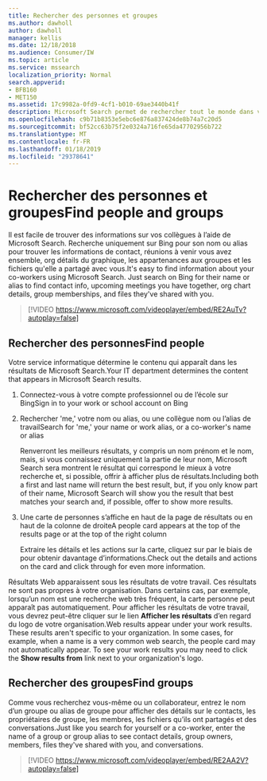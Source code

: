```yaml
---
title: Rechercher des personnes et groupes
ms.author: dawholl
author: dawholl
manager: kellis
ms.date: 12/18/2018
ms.audience: Consumer/IW
ms.topic: article
ms.service: mssearch
localization_priority: Normal
search.appverid:
- BFB160
- MET150
ms.assetid: 17c9982a-0fd9-4cf1-b010-69ae3440b41f
description: Microsoft Search permet de rechercher tout le monde dans votre société et les informations qui vous verrez
ms.openlocfilehash: c9b71b8353e5ebc6e876a837424de8b74a7c20d5
ms.sourcegitcommit: bf52cc63b75f2e0324a716fe65da47702956b722
ms.translationtype: MT
ms.contentlocale: fr-FR
ms.lasthandoff: 01/18/2019
ms.locfileid: "29378641"
---
```

# <a name="find-people-and-groups"></a><span data-ttu-id="4ff72-103">Rechercher des personnes et groupes</span><span class="sxs-lookup"><span data-stu-id="4ff72-103">Find people and groups</span></span>

<span data-ttu-id="4ff72-p101">Il est facile de trouver des informations sur vos collègues à l’aide de Microsoft Search. Recherche uniquement sur Bing pour son nom ou alias pour trouver les informations de contact, réunions à venir vous avez ensemble, org détails du graphique, les appartenances aux groupes et les fichiers qu'elle a partagé avec vous.</span><span class="sxs-lookup"><span data-stu-id="4ff72-p101">It's easy to find information about your co-workers using Microsoft Search. Just search on Bing for their name or alias to find contact info, upcoming meetings you have together, org chart details, group memberships, and files they've shared with you.</span></span>
  
> [!VIDEO https://www.microsoft.com/videoplayer/embed/RE2AuTv?autoplay=false]
  
## <a name="find-people"></a><span data-ttu-id="4ff72-106">Rechercher des personnes</span><span class="sxs-lookup"><span data-stu-id="4ff72-106">Find people</span></span>

<span data-ttu-id="4ff72-107">Votre service informatique détermine le contenu qui apparaît dans les résultats de Microsoft Search.</span><span class="sxs-lookup"><span data-stu-id="4ff72-107">Your IT department determines the content that appears in Microsoft Search results.</span></span>
  
1. <span data-ttu-id="4ff72-108">Connectez-vous à votre compte professionnel ou de l’école sur Bing</span><span class="sxs-lookup"><span data-stu-id="4ff72-108">Sign in to your work or school account on Bing</span></span>
    
2. <span data-ttu-id="4ff72-109">Rechercher 'me,' votre nom ou alias, ou une collègue nom ou l’alias de travail</span><span class="sxs-lookup"><span data-stu-id="4ff72-109">Search for 'me,' your name or work alias, or a co-worker's name or alias</span></span>
    
    <span data-ttu-id="4ff72-110">Renverront les meilleurs résultats, y compris un nom prénom et le nom, mais, si vous connaissez uniquement la partie de leur nom, Microsoft Search sera montrent le résultat qui correspond le mieux à votre recherche et, si possible, offrir à afficher plus de résultats.</span><span class="sxs-lookup"><span data-stu-id="4ff72-110">Including both a first and last name will return the best result, but, if you only know part of their name, Microsoft Search will show you the result that best matches your search and, if possible, offer to show more results.</span></span>
    
3. <span data-ttu-id="4ff72-111">Une carte de personnes s’affiche en haut de la page de résultats ou en haut de la colonne de droite</span><span class="sxs-lookup"><span data-stu-id="4ff72-111">A people card appears at the top of the results page or at the top of the right column</span></span>
    
    <span data-ttu-id="4ff72-112">Extraire les détails et les actions sur la carte, cliquez sur par le biais de pour obtenir davantage d’informations.</span><span class="sxs-lookup"><span data-stu-id="4ff72-112">Check out the details and actions on the card and click through for even more information.</span></span>
    
<span data-ttu-id="4ff72-p102">Résultats Web apparaissent sous les résultats de votre travail. Ces résultats ne sont pas propres à votre organisation. Dans certains cas, par exemple, lorsqu’un nom est une recherche web très fréquent, la carte personne peut apparaît pas automatiquement. Pour afficher les résultats de votre travail, vous devrez peut-être cliquer sur le lien **Afficher les résultats** d’en regard du logo de votre organisation.</span><span class="sxs-lookup"><span data-stu-id="4ff72-p102">Web results appear under your work results. These results aren't specific to your organization. In some cases, for example, when a name is a very common web search, the people card may not automatically appear. To see your work results you may need to click the **Show results from** link next to your organization's logo.</span></span> 
  
## <a name="find-groups"></a><span data-ttu-id="4ff72-117">Rechercher des groupes</span><span class="sxs-lookup"><span data-stu-id="4ff72-117">Find groups</span></span>

<span data-ttu-id="4ff72-118">Comme vous recherchez vous-même ou un collaborateur, entrez le nom d’un groupe ou alias de groupe pour afficher des détails sur le contacts, les propriétaires de groupe, les membres, les fichiers qu’ils ont partagés et des conversations.</span><span class="sxs-lookup"><span data-stu-id="4ff72-118">Just like you search for yourself or a co-worker, enter the name of a group or group alias to see contact details, group owners, members, files they've shared with you, and conversations.</span></span>
  
> [!VIDEO https://www.microsoft.com/videoplayer/embed/RE2AA2V?autoplay=false]
  

  

